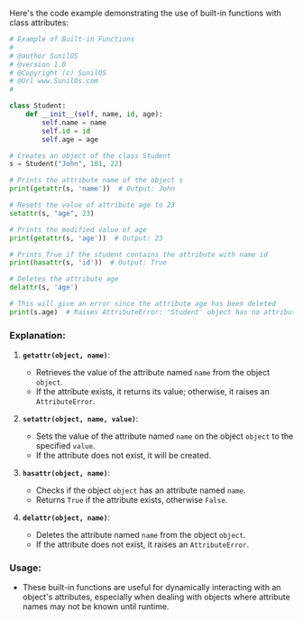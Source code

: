 Here's the code example demonstrating the use of built-in functions with class attributes:

```python
# Example of Built-in Functions 
#
# @author SunilOS  
# @version 1.0
# @Copyright (c) SunilOS  
# @Url www.SunilOs.com
#  

class Student:  
    def __init__(self, name, id, age):  
        self.name = name  
        self.id = id  
        self.age = age  

# Creates an object of the class Student  
s = Student("John", 101, 22)  

# Prints the attribute name of the object s  
print(getattr(s, 'name'))  # Output: John  

# Resets the value of attribute age to 23  
setattr(s, "age", 23)  

# Prints the modified value of age  
print(getattr(s, 'age'))  # Output: 23  

# Prints True if the student contains the attribute with name id  
print(hasattr(s, 'id'))  # Output: True  

# Deletes the attribute age  
delattr(s, 'age')  

# This will give an error since the attribute age has been deleted  
print(s.age)  # Raises AttributeError: 'Student' object has no attribute 'age'
```

### Explanation:

1. **`getattr(object, name)`**:
   - Retrieves the value of the attribute named `name` from the object `object`.
   - If the attribute exists, it returns its value; otherwise, it raises an `AttributeError`.

2. **`setattr(object, name, value)`**:
   - Sets the value of the attribute named `name` on the object `object` to the specified `value`.
   - If the attribute does not exist, it will be created.

3. **`hasattr(object, name)`**:
   - Checks if the object `object` has an attribute named `name`.
   - Returns `True` if the attribute exists, otherwise `False`.

4. **`delattr(object, name)`**:
   - Deletes the attribute named `name` from the object `object`.
   - If the attribute does not exist, it raises an `AttributeError`.

### Usage:
- These built-in functions are useful for dynamically interacting with an object's attributes, especially when dealing with objects where attribute names may not be known until runtime.
